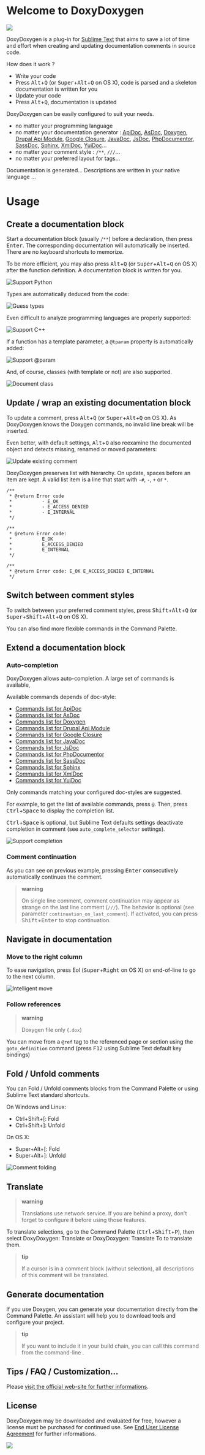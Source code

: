 Welcome to DoxyDoxygen
======================

![](https://raw.githubusercontent.com/20Tauri/DoxyDoxygen/master/images/first_word.gif)

DoxyDoxygen is a plug-in for [Sublime Text](https://www.sublimetext.com) that aims to save a lot of time and effort when creating and updating documentation comments in source code.

How does it work ?
-   Write your code
-   Press <kbd>Alt</kbd>+<kbd>Q</kbd> (or <kbd>Super</kbd>+<kbd>Alt</kbd>+<kbd>Q</kbd> on OS X), code is parsed and a skeleton documentation is written for you
-   Update your code
-   Press <kbd>Alt</kbd>+<kbd>Q</kbd>, documentation is updated

DoxyDoxygen can be easily configured to suit your needs.
-   no matter your programming language 
-   no matter your documentation generator : [ApiDoc](http://apidocjs.com/), [AsDoc](http://help.adobe.com/en_US/flex/using/WSd0ded3821e0d52fe1e63e3d11c2f44bb7b-7fe7.html), [Doxygen](http://www.stack.nl/~dimitri/doxygen/), [Drupal Api Module](https://www.drupal.org/node/425940), [Google Closure](https://developers.google.com/closure/compiler/), [JavaDoc](http://docs.oracle.com/javase/7/docs/technotes/tools/windows/javadoc.html), [JsDoc](http://usejsdoc.org), [PhpDocumentor](https://www.phpdoc.org/docs/latest/index.html), [SassDoc](http://sassdoc.com/), [Sphinx](http://sphinx-doc.org/), [XmlDoc](http://www.ecma-international.org/publications/standards/Ecma-334.htm), [YuiDoc](http://yui.github.io/yuidoc)...
-   no matter your comment style : `/**`, `///`...
-   no matter your preferred layout for tags...

Documentation is generated... Descriptions are written in your native language ...

Usage
=====

Create a documentation block
----------------------------

Start a documentation block (usually `/**`) before a declaration, then press <kbd>Enter</kbd>. The corresponding documentation will automatically be inserted. There are no keyboard shortcuts to memorize.

To be more efficient, you may also press <kbd>Alt</kbd>+<kbd>Q</kbd> (or <kbd>Super</kbd>+<kbd>Alt</kbd>+<kbd>Q</kbd> on OS X) after the function definition. A documentation block is written for you.

![](https://raw.githubusercontent.com/20Tauri/DoxyDoxygen/master/images/python.gif "Support Python")

Types are automatically deduced from the code:

![](https://raw.githubusercontent.com/20Tauri/DoxyDoxygen/master/images/javascript.gif "Guess types")

Even difficult to analyze programming languages are properly supported:

![](https://raw.githubusercontent.com/20Tauri/DoxyDoxygen/master/images/function.gif "Support C++")

If a function has a template parameter, a `@tparam` property is automatically added:

![](https://raw.githubusercontent.com/20Tauri/DoxyDoxygen/master/images/template.gif "Support @param")

And, of course, classes (with template or not) are also supported.

![](https://raw.githubusercontent.com/20Tauri/DoxyDoxygen/master/images/templateclass.gif "Document class")

Update / wrap an existing documentation block
---------------------------------------------

To update a comment, press <kbd>Alt</kbd>+<kbd>Q</kbd> (or <kbd>Super</kbd>+<kbd>Alt</kbd>+<kbd>Q</kbd> on OS X). As DoxyDoxygen knows the Doxygen commands, no invalid line break will be inserted.

Even better, with default settings, <kbd>Alt</kbd>+<kbd>Q</kbd> also reexamine the documented object and detects missing, renamed or moved parameters:

![](https://raw.githubusercontent.com/20Tauri/DoxyDoxygen/master/images/reformat_advanced.gif "Update existing comment")

DoxyDoxygen preserves list with hierarchy. On update, spaces before an item are kept. A valid list item is a line that start with `-#`, `-`, `+` or `*`.

``` sourceCode
/**
 * @return Error code
 *           - E_OK
 *           - E_ACCESS_DENIED
 *           - E_INTERNAL
 */
```

``` sourceCode
/**
 * @return Error code:
 *           E_OK
 *           E_ACCESS_DENIED
 *           E_INTERNAL
 */

/**
 * @return Error code: E_OK E_ACCESS_DENIED E_INTERNAL
 */
```

Switch between comment styles
-----------------------------

To switch between your preferred comment styles, press <kbd>Shift</kbd>+<kbd>Alt</kbd>+<kbd>Q</kbd> (or <kbd>Super</kbd>+<kbd>Shift</kbd>+<kbd>Alt</kbd>+<kbd>Q</kbd> on OS X).

You can also find more flexible commands in the Command Palette.

Extend a documentation block
----------------------------

### Auto-completion

DoxyDoxygen allows auto-completion. A large set of commands is available,

Available commands depends of doc-style:
-   [Commands list for ApiDoc](http://apidocjs.com/#params)
-   [Commands list for AsDoc](http://help.adobe.com/en_US/flex/using/WSd0ded3821e0d52fe1e63e3d11c2f44bc36-7ff6.html)
-   [Commands list for Doxygen](http://www.stack.nl/~dimitri/doxygen/manual/commands.html)
-   [Commands list for Drupal Api Module](https://www.drupal.org/coding-standards/docs)
-   [Commands list for Google Closure](https://developers.google.com/closure/compiler/docs/js-for-compiler?csw=1)
-   [Commands list for JavaDoc](http://docs.oracle.com/javase/7/docs/technotes/tools/windows/javadoc.html)
-   [Commands list for JsDoc](http://usejsdoc.org/)
-   [Commands list for PhpDocumentor](https://www.phpdoc.org/docs/latest/index.html)
-   [Commands list for SassDoc](http://sassdoc.com/annotations/)
-   [Commands list for Sphinx](http://sphinx-doc.org/markup/inline.html)
-   [Commands list for XmlDoc](http://www.stack.nl/~dimitri/doxygen/manual/xmlcmds.html)
-   [Commands list for YuiDoc](http://yui.github.io/yuidoc)

Only commands matching your configured doc-styles are suggested.

For example, to get the list of available commands, press `@`. Then, press <kbd>Ctrl</kbd>+<kbd>Space</kbd> to display the completion list.

<kbd>Ctrl</kbd>+<kbd>Space</kbd> is optional, but Sublime Text defaults settings deactivate completion in comment (see `auto_complete_selector` settings).

![](https://raw.githubusercontent.com/20Tauri/DoxyDoxygen/master/images/dox.gif "Support completion")

### Comment continuation

As you can see on previous example, pressing <kbd>Enter</kbd> consecutively automatically continues the comment.

> **warning**
>
> On single line comment, comment continuation may appear as strange on the last line comment (`///`). The behavior is optional (see parameter `continuation_on_last_comment`). If activated, you can press <kbd>Shift</kbd>+<kbd>Enter</kbd> to stop continuation.

Navigate in documentation
-------------------------

### Move to the right column

To ease navigation, press Eol (<kbd>Super</kbd>+<kbd>Right</kbd> on OS X) on end-of-line to go to the next column.

![](https://raw.githubusercontent.com/20Tauri/DoxyDoxygen/master/images/eol.gif "Intelligent move")

### Follow references

> **warning**
>
> Doxygen file only (`.dox`)

You can move from a `@ref` tag to the referenced page or section using the `goto_definition` command (press <kbd>F12</kbd> using Sublime Text default key bindings)

Fold / Unfold comments
----------------------

You can Fold / Unfold comments blocks from the Command Palette or using Sublime Text standard shortcuts.

On Windows and Linux:
-   Ctrl+Shift+\[: Fold
-   Ctrl+Shift+\]: Unfold

On OS X:
-   Super+Alt+\[: Fold
-   Super+Alt+\]: Unfold

![](https://raw.githubusercontent.com/20Tauri/DoxyDoxygen/master/images/fold.gif "Comment folding")

Translate
---------

> **warning**
>
> Translations use network service. If you are behind a proxy, don't forget to configure it before using those features.

To translate selections, go to the Command Palette (<kbd>Ctrl</kbd>+<kbd>Shift</kbd>+<kbd>P</kbd>), then select DoxyDoxygen: Translate or DoxyDoxygen: Translate To to translate them.

> **tip**
>
> If a cursor is in a comment block (without selection), all descriptions of this comment will be translated.

Generate documentation
----------------------

If you use Doxygen, you can generate your documentation directly from the Command Palette. An assistant will help you to download tools and configure your project.

> **tip**
>
> If you want to include it in your build chain, you can call this command from the command-line .



Tips / FAQ / Customization...
-----------------------------

Please [visit the official web-site for further informations](http://20tauri.free.fr/DoxyDoxygen).


License
-------

DoxyDoxygen may be downloaded and evaluated for free, however a license must be purchased for continued use.
See [End User License Agreement](http://20tauri.free.fr/DoxyDoxygen/#page_eula) for further informations.

[![](https://www.paypalobjects.com/en_US/i/btn/btn_buynow_LG.gif)](https://www.paypal.com/cgi-bin/webscr?cmd=_s-xclick&hosted_button_id=GXEEET3XT3VYG)

